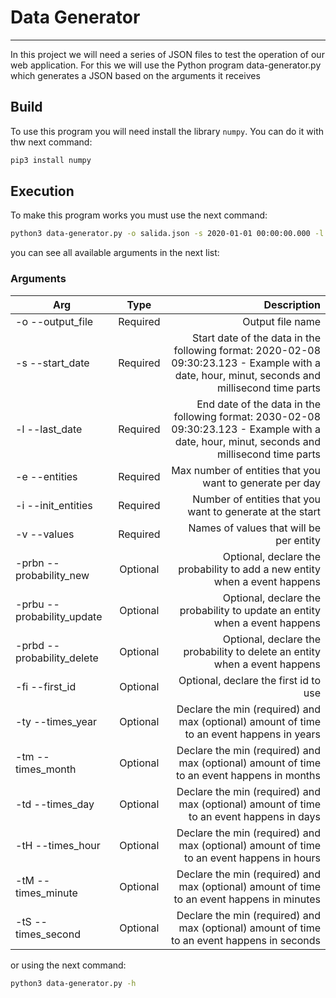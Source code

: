 # Data Generator
--------------------------

In this project we will need a series of JSON files to test the operation of our web application. For this we will use the Python program data-generator.py which generates a JSON based on the arguments it receives

## Build
To use this program you will need install the library `numpy`. You can do it with thw next command:

 ```bash
pip3 install numpy
 ```
 
## Execution
To make this program works you must use the next command:
 ```bash
python3 data-generator.py -o salida.json -s 2020-01-01 00:00:00.000 -l 2024-01-07 23:59:59.000 -e 3000 -i 3 -v peso altura -prbn 1 -prbd 0.7 -ty 1 -tm 1
 ```
you can see all available arguments in the next list:

### Arguments

| Arg      | Type | Description |
| -------- |:----:| ----------:|
| -o --output_file | Required | Output file name |
| -s --start_date | Required | Start date of the data in the following format: 2020-02-08 09:30:23.123 - Example with a date, hour, minut, seconds and millisecond time parts |
| -l --last_date | Required | End date of the data in the following format: 2030-02-08 09:30:23.123 - Example with a date, hour, minut, seconds and millisecond time parts |
| -e --entities | Required | Max number of entities that you want to generate per day |
| -i --init_entities | Required | Number of entities that you want to generate at the start |
| -v --values | Required | Names of values that will be per entity |
| -prbn --probability_new | Optional | Optional, declare the probability to add a new entity when a event happens |
| -prbu --probability_update | Optional | Optional, declare the probability to update an entity when a event happens |
| -prbd --probability_delete | Optional | Optional, declare the probability to delete an entity when a event happens |
| -fi --first_id | Optional | Optional, declare the first id to use|
| -ty --times_year | Optional | Declare the min (required) and max (optional) amount of time to an event happens in years |
| -tm --times_month | Optional | Declare the min (required) and max (optional) amount of time to an event happens in months |
| -td --times_day | Optional | Declare the min (required) and max (optional) amount of time to an event happens in days |
| -tH --times_hour | Optional | Declare the min (required) and max (optional) amount of time to an event happens in hours |
| -tM --times_minute | Optional | Declare the min (required) and max (optional) amount of time to an event happens in minutes |
| -tS --times_second | Optional | Declare the min (required) and max (optional) amount of time to an event happens in seconds |

or using the next command:
 ```bash
python3 data-generator.py -h
 ```